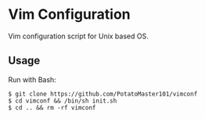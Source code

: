 # Vim Configuration
Vim configuration script for Unix based OS.

## Usage
Run with Bash:
```
$ git clone https://github.com/PotatoMaster101/vimconf
$ cd vimconf && /bin/sh init.sh
$ cd .. && rm -rf vimconf
```
